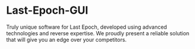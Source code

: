 # Last-Epoch-GUI
Truly unique software for Last Epoch, developed using advanced technologies and reverse expertise. We proudly present a reliable solution that will give you an edge over your competitors.
